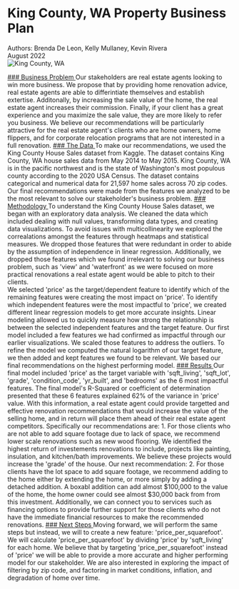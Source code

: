 # King County, WA Property Business Plan

Authors: Brenda De Leon, Kelly Mullaney, Kevin Rivera
<br/>
August 2022
<br/>
![King County, WA](https://kingcounty.gov/~/media/depts/boundary-review-board/images/bellevue-at-night-banner.ashx?la=en)

<u>
### Business Problem
</u>
Our stakeholders are real estate agents looking to win more business. We propose that by providing home renovation advice, real estate agents are able to differintiate themselves and establish extertise. Additonally, by increasing the sale value of the home, the real estate agent increases their commission. Finally, if your client has a great experience and you maximize the sale value, they are more likely to refer you business. We believe our recommendations will be particularly attractive for the real estate agent's clients who are home owners, home flippers, and for corporate relocation programs that are not interested in a full renovation.
<u>
### The Data
</u>
To make our recommendations, we used the King County House Sales dataset from Kaggle. The dataset contains King County, WA house sales data from May 2014 to May 2015. King County, WA is in the pacific northwest and is the state of Washington's most populous county according to the 2020 USA Census. The dataset contains categorical and numerical data for 21,597 home sales across 70 zip codes. Our final recommendations were made from the features we analyzed to be the most relevant to solve our stakeholder's business problem. 
<u>
### Methodology
</u>
To understand the King County House Sales dataset, we began with an exploratory data analysis. We cleaned the data which included dealing with null values, transforming data types, and creating data visualizations. To avoid issues with multicollinearity we explored the correalations amongst the features through heatmaps and statistical measures. We dropped those features that were redundant in order to abide by the assumption of independence in linear regression. Additionally, we dropped those features which we found irrelevant to solving our business problem, such as 'view' and 'waterfront' as we were focused on more practical renovations a real estate agent would be able to pitch to their clients. 
<br/>
We selected 'price' as the target/dependent feature to identify which of the remaining features were creating the most impact on 'price'. To identify which independent features were the most impactful to 'price', we created different linear regression models to get more accurate insights. Linear modeling allowed us to quickly measure how strong the relationship is between the selected independent features and the target feature. Our first model included a few features we had confirmed as impactful through our earlier visualizations. We scaled those features to address the outliers. To refine the model we computed the natural logarithm of our target feature, we then added and kept features we found to be relevant. We based our final recommendations on the highest performing model. 
<u>
### Results
</u>
Our final model included 'price' as the target variable with 'sqft_living', 'sqft_lot', 'grade', 'condition_code', 'yr_built', and 'bedrooms' as the 6 most impactful features. The final model's R-Squared or coefficient of determination presented that these 6 features explained 62% of the variance in 'price' value. With this information, a real estate agent could provide targetted and effective renovation recommendations that would increase the value of the selling home, and in return will place them ahead of their real estate agent competitors. Specifically our recommendations are: 1. For those clients who are not able to add square footage due to lack of space, we recommend lower scale renovations such as new wood flooring. We identified the highest return of investements renovations to include, projects like painting, insulation, and kitchen/bath improvements. We believe these projects would increase the 'grade' of the house. Our next recommendation: 2. For those clients have the lot space to add square footage, we recommend adding to the home either by extending the home, or more simply by adding a detached addition. A boxabl addition can add almost $100,000 to the value of the home, the home owner could see almost $30,000 back from from this investment. Additionally, we can connect you to services such as financing options to provide further support for those clients who do not have the immediate financial resources to make the recommended renovations.  
<u>
### Next Steps
</u>
Moving forward, we will perform the same steps but instead, we will to create a new feature: 'price_per_squarefoot'. We will calculate 'price_per_squarefoot' by dividing 'price' by 'sqft_living' for each home. We believe that by targeting 'price_per_squarefoot' instead of 'price' we will be able to provide a more accurate and higher performing model for our stakeholder. We are also interested in exploring the impact of filtering by zip code, and factoring in market conditions, inflation, and degradation of home over time.

